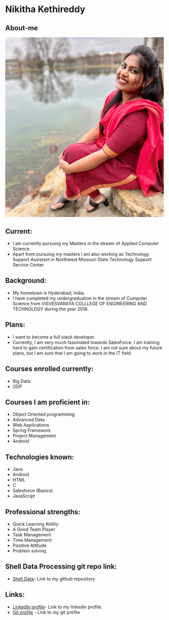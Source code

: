 # Nikitha Kethireddy

## About-me
![](https://raw.githubusercontent.com/nikithakethireddy1996/big-data-dev/master/myImage.jpg)

## Current: 
- I am currently pursuing my Masters in the stream of Applied Computer Science. 
- Apart from pursuing my masters I am also working as Technology Support Assistant in Northwest Missouri State Technology Support Service Center.

## Background: 
- My hometown is Hyderabad, India.
- I have completed my undergraduation in the stream of Computer Science from VISVESVARAYA COLLLEGE OF ENGINEERING AND TECHNOLOGY during the year 2018.

## Plans: 
- I want to become a full stack developer.
- Currently, I am very much fascinated towards SalesForce. I am training hard to gain certification from sales force. I am not sure about my future plans, but I am sure that I am going to work in the IT field.

## Courses enrolled currently:
- Big Data
- GDP

## Courses I am proficient in:
- Object Oriented programming
- Advanced Data
- Web Applications
- Spring Framework
- Project Management
- Android

## Technologies known:
- Java
- Android
- HTML
- C
- Salesforce (Basics)
- JavaScript

## Professional strengths:
- Quick Learning Ability
- A Good Team Player
- Task Management
- Time Management
- Positive Attitude
- Problem solving 

## Shell Data Processing git repo link:
- [Shell Data](https://github.com/nikithakethireddy1996/shell-data-processing)- Link to my github repository

## Links:
- [LinkedIn profile](https://www.linkedin.com/in/nikitha-kethi-13b67b184/)- Link to my linkedin profile.
- [Git profile](https://github.com/nikithakethireddy1996) - Link to my git profile
